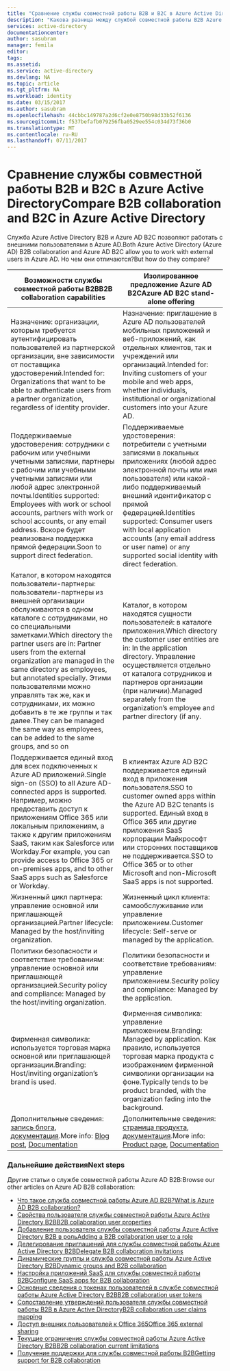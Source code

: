 ```yaml
---
title: "Сравнение службы совместной работы B2B и B2C в Azure Active Directory | Документация Майкрософт"
description: "Какова разница между службой совместной работы B2B Azure Active Directory и Azure AD B2C?"
services: active-directory
documentationcenter: 
author: sasubram
manager: femila
editor: 
tags: 
ms.assetid: 
ms.service: active-directory
ms.devlang: NA
ms.topic: article
ms.tgt_pltfrm: NA
ms.workload: identity
ms.date: 03/15/2017
ms.author: sasubram
ms.openlocfilehash: 44cbbc149787a2d6cf2e0e8750b98d33b52f6136
ms.sourcegitcommit: f537befafb079256fba0529ee554c034d73f36b0
ms.translationtype: MT
ms.contentlocale: ru-RU
ms.lasthandoff: 07/11/2017
---
```

# <a name="compare-b2b-collaboration-and-b2c-in-azure-active-directory"></a><span data-ttu-id="260a1-103">Сравнение службы совместной работы B2B и B2C в Azure Active Directory</span><span class="sxs-lookup"><span data-stu-id="260a1-103">Compare B2B collaboration and B2C in Azure Active Directory</span></span>

<span data-ttu-id="260a1-104">Служба Azure Active Directory B2B и Azure AD B2C позволяют работать с внешними пользователями в Azure AD.</span><span class="sxs-lookup"><span data-stu-id="260a1-104">Both Azure Active Directory (Azure AD) B2B collaboration and Azure AD B2C allow you to work with external users in Azure AD.</span></span> <span data-ttu-id="260a1-105">Но чем они отличаются?</span><span class="sxs-lookup"><span data-stu-id="260a1-105">But how do they compare?</span></span>


<span data-ttu-id="260a1-106">Возможности службы совместной работы B2B</span><span class="sxs-lookup"><span data-stu-id="260a1-106">B2B collaboration capabilities</span></span> |     <span data-ttu-id="260a1-107">Изолированное предложение Azure AD B2C</span><span class="sxs-lookup"><span data-stu-id="260a1-107">Azure AD B2C stand-alone offering</span></span>
-------- | --------
<span data-ttu-id="260a1-108">Назначение: организации, которым требуется аутентифицировать пользователей из партнерской организации, вне зависимости от поставщика удостоверений.</span><span class="sxs-lookup"><span data-stu-id="260a1-108">Intended for: Organizations that want to be able to authenticate users from a partner organization, regardless of identity provider.</span></span> | <span data-ttu-id="260a1-109">Назначение: приглашение в Azure AD пользователей мобильных приложений и веб-приложений, как отдельных клиентов, так и учреждений или организаций.</span><span class="sxs-lookup"><span data-stu-id="260a1-109">Intended for: Inviting customers of your mobile and web apps, whether individuals, institutional or organizational customers into your Azure AD.</span></span>
<span data-ttu-id="260a1-110">Поддерживаемые удостоверения: сотрудники с рабочим или учебными учетными записями, партнеры с рабочим или учебными учетными записями или любой адрес электронной почты.</span><span class="sxs-lookup"><span data-stu-id="260a1-110">Identities supported: Employees with work or school accounts, partners with work or school accounts, or any email address.</span></span> <span data-ttu-id="260a1-111">Вскоре будет реализована поддержка прямой федерации.</span><span class="sxs-lookup"><span data-stu-id="260a1-111">Soon to support direct federation.</span></span>  | <span data-ttu-id="260a1-112">Поддерживаемые удостоверения: потребители с учетными записями в локальных приложениях (любой адрес электронной почты или имя пользователя) или какой-либо поддерживаемый внешний идентификатор с прямой федерацией.</span><span class="sxs-lookup"><span data-stu-id="260a1-112">Identities supported: Consumer users with local application accounts (any email address or user name) or any supported social identity with direct federation.</span></span>
<span data-ttu-id="260a1-113">Каталог, в котором находятся пользователи-партнеры: пользователи-партнеры из внешней организации обслуживаются в одном каталоге с сотрудниками, но со специальными заметками.</span><span class="sxs-lookup"><span data-stu-id="260a1-113">Which directory the partner users are in: Partner users from the external organization are managed in the same directory as employees, but annotated specially.</span></span> <span data-ttu-id="260a1-114">Этими пользователями можно управлять так же, как и сотрудниками, их можно добавить в те же группы и так далее.</span><span class="sxs-lookup"><span data-stu-id="260a1-114">They can be managed the same way as employees, can be added to the same groups, and so on</span></span>  | <span data-ttu-id="260a1-115">Каталог, в котором находятся сущности пользователей: в каталоге приложения.</span><span class="sxs-lookup"><span data-stu-id="260a1-115">Which directory the customer user entities are in: In the application directory.</span></span> <span data-ttu-id="260a1-116">Управление осуществляется отдельно от каталога сотрудников и партнеров организации (при наличии).</span><span class="sxs-lookup"><span data-stu-id="260a1-116">Managed separately from the organization’s employee and partner directory (if any.</span></span>
<span data-ttu-id="260a1-117">Поддерживается единый вход для всех подключенных к Azure AD приложений.</span><span class="sxs-lookup"><span data-stu-id="260a1-117">Single sign-on (SSO) to all Azure AD-connected apps is supported.</span></span> <span data-ttu-id="260a1-118">Например, можно предоставить доступ к приложениям Office 365 или локальным приложениям, а также к другим приложениям SaaS, таким как Salesforce или Workday.</span><span class="sxs-lookup"><span data-stu-id="260a1-118">For example, you can provide access to Office 365 or on-premises apps, and to other SaaS apps such as Salesforce or Workday.</span></span>  |  <span data-ttu-id="260a1-119">В клиентах Azure AD B2C поддерживается единый вход в приложения пользователя.</span><span class="sxs-lookup"><span data-stu-id="260a1-119">SSO to customer owned apps within the Azure AD B2C tenants is supported.</span></span> <span data-ttu-id="260a1-120">Единый вход в Office 365 или другие приложения SaaS корпорации Майкрософт или сторонних поставщиков не поддерживается.</span><span class="sxs-lookup"><span data-stu-id="260a1-120">SSO to Office 365 or to other Microsoft and non-Microsoft SaaS apps is not supported.</span></span>
<span data-ttu-id="260a1-121">Жизненный цикл партнера: управление основной или приглашающей организацией.</span><span class="sxs-lookup"><span data-stu-id="260a1-121">Partner lifecycle: Managed by the host/inviting organization.</span></span>  | <span data-ttu-id="260a1-122">Жизненный цикл клиента: самообслуживание или управление приложением.</span><span class="sxs-lookup"><span data-stu-id="260a1-122">Customer lifecycle: Self-serve or managed by the application.</span></span>
<span data-ttu-id="260a1-123">Политики безопасности и соответствие требованиям: управление основной или приглашающей организацией.</span><span class="sxs-lookup"><span data-stu-id="260a1-123">Security policy and compliance: Managed by the host/inviting organization.</span></span>  | <span data-ttu-id="260a1-124">Политики безопасности и соответствие требованиям: управление приложением.</span><span class="sxs-lookup"><span data-stu-id="260a1-124">Security policy and compliance: Managed by the application.</span></span>
<span data-ttu-id="260a1-125">Фирменная символика: используется торговая марка основной или приглашающей организации.</span><span class="sxs-lookup"><span data-stu-id="260a1-125">Branding: Host/inviting organization’s brand is used.</span></span>  |    <span data-ttu-id="260a1-126">Фирменная символика: управление приложением.</span><span class="sxs-lookup"><span data-stu-id="260a1-126">Branding: Managed by application.</span></span> <span data-ttu-id="260a1-127">Как правило, используется торговая марка продукта с изображением фирменной символики организации на фоне.</span><span class="sxs-lookup"><span data-stu-id="260a1-127">Typically tends to be product branded, with the organization fading into the background.</span></span>
<span data-ttu-id="260a1-128">Дополнительные сведения: [запись блога](https://blogs.technet.microsoft.com/enterprisemobility/2017/02/01/azure-ad-b2b-new-updates-make-cross-business-collab-easy/), [документация](https://docs.microsoft.com/en-us/azure/active-directory/active-directory-b2b-what-is-azure-ad-b2b).</span><span class="sxs-lookup"><span data-stu-id="260a1-128">More info: [Blog post](https://blogs.technet.microsoft.com/enterprisemobility/2017/02/01/azure-ad-b2b-new-updates-make-cross-business-collab-easy/), [Documentation](https://docs.microsoft.com/en-us/azure/active-directory/active-directory-b2b-what-is-azure-ad-b2b)</span></span>  | <span data-ttu-id="260a1-129">Дополнительные сведения: [страница продукта](https://azure.microsoft.com/en-us/services/active-directory-b2c/), [документация](https://docs.microsoft.com/en-us/azure/active-directory-b2c/).</span><span class="sxs-lookup"><span data-stu-id="260a1-129">More info: [Product page](https://azure.microsoft.com/en-us/services/active-directory-b2c/), [Documentation](https://docs.microsoft.com/en-us/azure/active-directory-b2c/)</span></span>


### <a name="next-steps"></a><span data-ttu-id="260a1-130">Дальнейшие действия</span><span class="sxs-lookup"><span data-stu-id="260a1-130">Next steps</span></span>

<span data-ttu-id="260a1-131">Другие статьи о службе совместной работы Azure AD B2B:</span><span class="sxs-lookup"><span data-stu-id="260a1-131">Browse our other articles on Azure AD B2B collaboration:</span></span>

* [<span data-ttu-id="260a1-132">Что такое служба совместной работы Azure AD B2B?</span><span class="sxs-lookup"><span data-stu-id="260a1-132">What is Azure AD B2B collaboration?</span></span>](active-directory-b2b-what-is-azure-ad-b2b.md)
* [<span data-ttu-id="260a1-133">Свойства пользователя службы совместной работы Azure Active Directory B2B</span><span class="sxs-lookup"><span data-stu-id="260a1-133">B2B collaboration user properties</span></span>](active-directory-b2b-user-properties.md)
* [<span data-ttu-id="260a1-134">Добавление пользователя службы совместной работы Azure Active Directory B2B в роль</span><span class="sxs-lookup"><span data-stu-id="260a1-134">Adding a B2B collaboration user to a role</span></span>](active-directory-b2b-add-guest-to-role.md)
* [<span data-ttu-id="260a1-135">Делегирование приглашений для службы совместной работы Azure Active Directory B2B</span><span class="sxs-lookup"><span data-stu-id="260a1-135">Delegate B2B collaboration invitations</span></span>](active-directory-b2b-delegate-invitations.md)
* [<span data-ttu-id="260a1-136">Динамические группы и служба совместной работы Azure Active Directory B2B</span><span class="sxs-lookup"><span data-stu-id="260a1-136">Dynamic groups and B2B collaboration</span></span>](active-directory-b2b-dynamic-groups.md)
* [<span data-ttu-id="260a1-137">Настройка приложений SaaS для службы совместной работы B2B</span><span class="sxs-lookup"><span data-stu-id="260a1-137">Configure SaaS apps for B2B collaboration</span></span>](active-directory-b2b-configure-saas-apps.md)
* [<span data-ttu-id="260a1-138">Основные сведения о токенах пользователей в службе совместной работы Azure Active Directory B2B</span><span class="sxs-lookup"><span data-stu-id="260a1-138">B2B collaboration user tokens</span></span>](active-directory-b2b-user-token.md)
* [<span data-ttu-id="260a1-139">Сопоставление утверждений пользователя службы совместной работы B2B в Azure Active Directory</span><span class="sxs-lookup"><span data-stu-id="260a1-139">B2B collaboration user claims mapping</span></span>](active-directory-b2b-claims-mapping.md)
* [<span data-ttu-id="260a1-140">Доступ внешних пользователей к Office 365</span><span class="sxs-lookup"><span data-stu-id="260a1-140">Office 365 external sharing</span></span>](active-directory-b2b-o365-external-user.md)
* [<span data-ttu-id="260a1-141">Текущие ограничения службы совместной работы Azure Active Directory B2B</span><span class="sxs-lookup"><span data-stu-id="260a1-141">B2B collaboration current limitations</span></span>](active-directory-b2b-current-limitations.md)
* [<span data-ttu-id="260a1-142">Получение поддержки для службы совместной работы B2B</span><span class="sxs-lookup"><span data-stu-id="260a1-142">Getting support for B2B collaboration</span></span>](active-directory-b2b-support.md)
